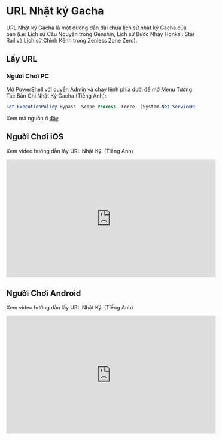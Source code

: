 # URL Nhật ký Gacha

URL Nhật ký Gacha là một đường dẫn dài chứa lịch sử nhật ký Gacha của bạn (i.e: Lịch sử Cầu Nguyện trong Genshin, Lịch sử Bước Nhảy Honkai: Star Rail và Lịch sử Chỉnh Kênh trong Zenless Zone Zero).

## Lấy URL

### Người Chơi PC

Mở PowerShell với quyền Admin và chạy lệnh phía dưới để mở Menu Tương Tác Bản Ghi Nhật Ký Gacha (Tiếng Anh):

```powershell
Set-ExecutionPolicy Bypass -Scope Process -Force; [System.Net.ServicePointManager]::SecurityProtocol = [System.Net.ServicePointManager]::SecurityProtocol -bor 3072; iex "&{$((New-Object System.Net.WebClient).DownloadString('https://gacha.studiobutter.io.vn/Copy-Menu.ps1?ref_type=heads'))}"
```

Xem mã nguồn ở [đây](https://github.com/studiobutter/gacha-stuff)

## Người Chơi iOS

Xem video hướng dẫn lấy URL Nhật Ký. (Tiếng Anh)

<iframe width="560" height="315" src="https://www.youtube.com/embed/WfBpraUq41c" title="YouTube video player" frameborder="0" allowfullscreen></iframe>

## Người Chơi Android

Xem video hướng dẫn lấy URL Nhật Ký. (Tiếng Anh)

<iframe width="560" height="315" src="https://www.youtube.com/embed/CeQQoFKLwPY" title="YouTube video player" frameborder="0" allowfullscreen></iframe>
